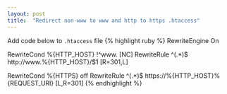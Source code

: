 ```yaml
---
layout:	post
title:	"Redirect non-www to www and http to https .htaccess"
---
```

Add code below to `.htaccess` file
{% highlight ruby %}
RewriteEngine On

RewriteCond %{HTTP_HOST} !^www\. [NC]
RewriteRule ^(.*)$ http://www.%{HTTP_HOST}/$1 [R=301,L]

RewriteCond %{HTTPS} off
RewriteRule ^(.*)$ https://%{HTTP_HOST}%{REQUEST_URI} [L,R=301]
{% endhighlight %} 
